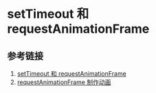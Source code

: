# setTimeout 和 requestAnimationFrame

## 参考链接

1. [setTimeout 和 requestAnimationFrame](https://juejin.cn/post/6844904083204079630)
2. [requestAnimationFrame 制作动画](https://juejin.cn/post/6898883036222324744)
